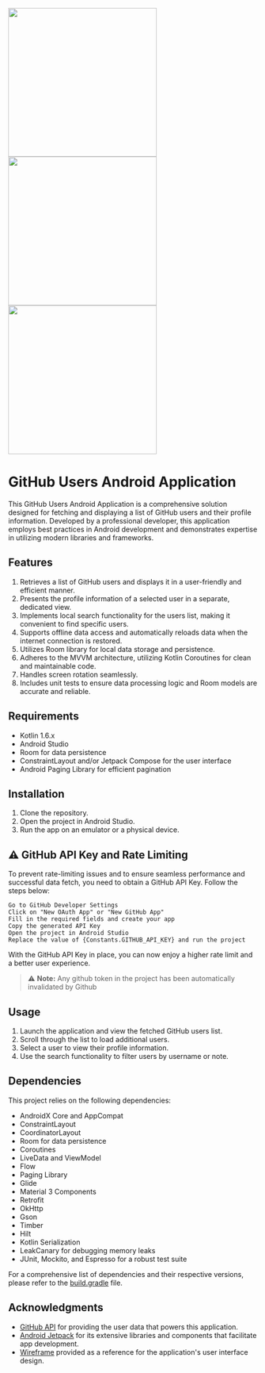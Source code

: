 
<p float="left">
  <img src="app/src/main/1.jpg" width="300" />
  <img src="app/src/main/2.jpg" width="300" />
  <img src="app/src/main/3.jpg" width="300" />
</p>


# GitHub Users Android Application

This GitHub Users Android Application is a comprehensive solution designed for fetching and displaying a list of GitHub users and their profile information. Developed by a professional developer, this application employs best practices in Android development and demonstrates expertise in utilizing modern libraries and frameworks.

## Features

1. Retrieves a list of GitHub users and displays it in a user-friendly and efficient manner.
2. Presents the profile information of a selected user in a separate, dedicated view.
3. Implements local search functionality for the users list, making it convenient to find specific users.
4. Supports offline data access and automatically reloads data when the internet connection is restored.
5. Utilizes Room library for local data storage and persistence.
6. Adheres to the MVVM architecture, utilizing Kotlin Coroutines for clean and maintainable code.
7. Handles screen rotation seamlessly.
8. Includes unit tests to ensure data processing logic and Room models are accurate and reliable.

## Requirements

- Kotlin 1.6.x
- Android Studio
- Room for data persistence
- ConstraintLayout and/or Jetpack Compose for the user interface
- Android Paging Library for efficient pagination

## Installation

1. Clone the repository.
2. Open the project in Android Studio.
3. Run the app on an emulator or a physical device.

## ⚠️ GitHub API Key and Rate Limiting

To prevent rate-limiting issues and to ensure seamless performance and successful data fetch, you need to obtain a GitHub API Key. Follow the steps below:

    Go to GitHub Developer Settings
    Click on "New OAuth App" or "New GitHub App"
    Fill in the required fields and create your app
    Copy the generated API Key
    Open the project in Android Studio
    Replace the value of {Constants.GITHUB_API_KEY} and run the project

With the GitHub API Key in place, you can now enjoy a higher rate limit and a better user experience.

> :warning: **Note:** Any github token in the project has been automatically invalidated by Github 

## Usage

1. Launch the application and view the fetched GitHub users list.
2. Scroll through the list to load additional users.
3. Select a user to view their profile information.
4. Use the search functionality to filter users by username or note.

## Dependencies

This project relies on the following dependencies:

- AndroidX Core and AppCompat
- ConstraintLayout
- CoordinatorLayout
- Room for data persistence
- Coroutines
- LiveData and ViewModel
- Flow
- Paging Library
- Glide
- Material 3 Components
- Retrofit
- OkHttp
- Gson
- Timber
- Hilt
- Kotlin Serialization
- LeakCanary for debugging memory leaks
- JUnit, Mockito, and Espresso for a robust test suite

For a comprehensive list of dependencies and their respective versions, please refer to the [build.gradle](app/build.gradle) file.

## Acknowledgments

* [GitHub API](https://api.github.com) for providing the user data that powers this application.
* [Android Jetpack](https://developer.android.com/jetpack) for its extensive libraries and components that facilitate app development.
* [Wireframe](wireframe.png) provided as a reference for the application's user interface design.
